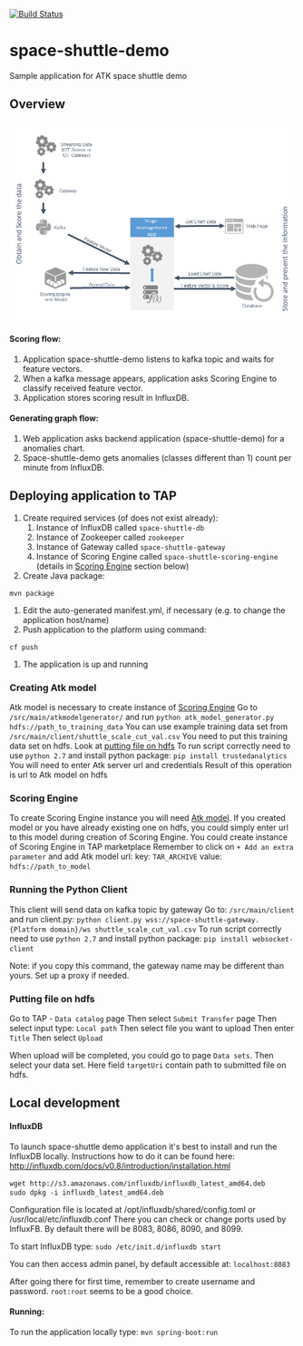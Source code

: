 [![Build Status](https://travis-ci.org/trustedanalytics/space-shuttle-demo.svg)](https://travis-ci.org/trustedanalytics/space-shuttle-demo)

# space-shuttle-demo
Sample application for ATK space shuttle demo

## Overview
![](wikiimages/space_shuttle_demo.png)

#### Scoring flow:
1. Application space-shuttle-demo listens to kafka topic and waits for feature vectors.
2. When a kafka message appears, application asks Scoring Engine to classify received feature vector.
3. Application stores scoring result in InfluxDB.

#### Generating graph flow:
1. Web application asks backend application (space-shuttle-demo) for a anomalies chart.
2. Space-shuttle-demo gets anomalies (classes different than 1) count per minute from InfluxDB.



## Deploying application to TAP
1. Create required services (of does not exist already):
    1. Instance of InfluxDB called `space-shuttle-db`
    1. Instance of Zookeeper called `zookeeper`
    1. Instance of Gateway called `space-shuttle-gateway`
    1. Instance of Scoring Engine called `space-shuttle-scoring-engine` (details in [Scoring Engine](#scoring-engine) section below)
1. Create Java package:
  ```
  mvn package
  ```
1. Edit the auto-generated manifest.yml, if necessary (e.g. to change the application host/name)
1. Push application to the platform using command:
  ```
  cf push
  ```
1. The application is up and running

### Creating Atk model
Atk model is necessary to create instance of [Scoring Engine](#scoring-engine)
Go to `/src/main/atkmodelgenerator/` and run `python atk_model_generator.py hdfs://path_to_training_data`
You can use example training data set from `/src/main/client/shuttle_scale_cut_val.csv`
You need to put this training data set on hdfs. Look at [putting file on hdfs](#putting-file-on-hdfs)
To run script correctly need to use `python 2.7` and install python package: `pip install trustedanalytics`
You will need to enter Atk server url and credentials
Result of this operation is url to Atk model on hdfs

### Scoring Engine
To create Scoring Engine instance you will need [Atk model](#creating-atk-model).
If you created model or you have already existing one on hdfs, you could simply enter url to this model during creation of Scoring Engine.
You could create instance of Scoring Engine in TAP marketplace
Remember to click on `+ Add an extra parameter` and add Atk model url:
key: `TAR_ARCHIVE`
value: `hdfs://path_to_model`


### Running the Python Client
This client will send data on kafka topic by gateway
Go to: `/src/main/client` 
and run client.py: `python client.py wss://space-shuttle-gateway.{Platform domain}/ws shuttle_scale_cut_val.csv`
To run script correctly need to use `python 2.7` and install python package: `pip install websocket-client`

Note: if you copy this command, the gateway name may be different than yours. Set up a proxy if needed. 

### Putting file on hdfs
Go to TAP - `Data catalog` page
Then select `Submit Transfer` page
Then select input type: `Local path`
Then select file you want to upload
Then enter `Title`
Then select `Upload` 

When upload will be completed, you could go to page `Data sets`.
Then select your data set.
Here field `targetUri` contain path to submitted file on hdfs.


## Local development
#### InfluxDB
  To launch space-shuttle demo application it's best to install and run the InfluxDB locally. Instructions how to do it can be found here: http://influxdb.com/docs/v0.8/introduction/installation.html
  ```
  wget http://s3.amazonaws.com/influxdb/influxdb_latest_amd64.deb
  sudo dpkg -i influxdb_latest_amd64.deb
  ```         
  Configuration file is located at /opt/influxdb/shared/config.toml or /usr/local/etc/influxdb.conf
  There you can check or change ports used by InfluxFB. By default there will be 8083, 8086, 8090, and 8099.

  To start InfluxDB type: ```sudo /etc/init.d/influxdb start```
  
  You can then access admin panel, by default accessible at: ```localhost:8083```
  
  After going there for first time, remember to create username and password. ```root:root``` seems to be a good choice.


#### Running:

To run the application locally type:
```mvn spring-boot:run```






